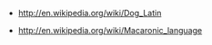 -   <http://en.wikipedia.org/wiki/Dog_Latin>

-   <http://en.wikipedia.org/wiki/Macaronic_language>
